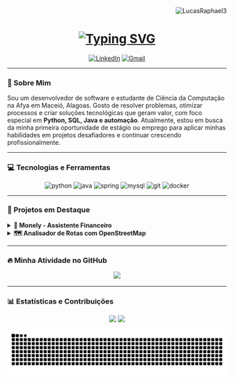 <p align="right"> 
  <img src="https://komarev.com/ghpvc/?username=LucasRaphael3&label=PROFILE%20VIEWS&color=blueviolet&style=flat-square" alt="LucasRaphael3" />
</p>

<h1 align="center">
  <a href="https://git.io/typing-svg">
    <img src="https://readme-typing-svg.herokuapp.com?font=Fira+Code&size=30&pause=1000&color=58A6FF&center=true&vCenter=true&lines=Ola!+Eu+sou+o+Lucas+Raphael;Desenvolvedor+de+Software;Estudante+de+Ci%C3%AAncia+da+Computa%C3%A7%C3%A3o&cache_bust=2" alt="Typing SVG" />
  </a>
</h1>

<p align="center">
  <a href="[www.linkedin.com/in/lucasraphaelsantos]" target="_blank"><img src="https://img.shields.io/badge/LinkedIn-0077B5?style=for-the-badge&logo=linkedin&logoColor=white" alt="LinkedIn"/></a>
  <a href="mailto:[SEU-EMAIL@DOMINIO.COM]" target="_blank"><img src="https://img.shields.io/badge/Gmail-D14836?style=for-the-badge&logo=gmail&logoColor=white" alt="Gmail"/></a>
</p>

---

### 🚀 Sobre Mim

<p align="left">
  Sou um desenvolvedor de software e estudante de Ciência da Computação na Afya em Maceió, Alagoas. Gosto de resolver problemas, otimizar processos e criar soluções tecnológicas que geram valor, com foco especial em <strong>Python, SQL, Java e automação</strong>. Atualmente, estou em busca da minha primeira oportunidade de estágio ou emprego para aplicar minhas habilidades em projetos desafiadores e continuar crescendo profissionalmente.
</p>

---

### 💻 Tecnologias e Ferramentas

<p align="center">
  <img src="https://img.shields.io/badge/Python-3776AB?style=for-the-badge&logo=python&logoColor=white" alt="python"/>
  <img src="https://img.shields.io/badge/Java-ED8B00?style=for-the-badge&logo=openjdk&logoColor=white" alt="java"/>
  <img src="https://img.shields.io/badge/Spring-6DB33F?style=for-the-badge&logo=spring&logoColor=white" alt="spring"/>
  <img src="https://img.shields.io/badge/MySQL-4479A1?style=for-the-badge&logo=mysql&logoColor=white" alt="mysql"/>
  <img src="https://img.shields.io/badge/GIT-E44C30?style=for-the-badge&logo=git&logoColor=white" alt="git"/>
  <img src="https://img.shields.io/badge/Docker-2496ED?style=for-the-badge&logo=docker&logoColor=white" alt="docker"/>
</p>

---

### 🔭 Projetos em Destaque

<details>
  <summary><strong>🤖 Monely - Assistente Financeiro</strong></summary>
  <br/>
  <p>
    Um assistente financeiro completo com integração a um chatbot no WhatsApp para registro de transações e um dashboard web para visualização de dados e insights.
    <br/><br/>
    <strong>Tecnologias:</strong> Python, n8n (automação), SQL, Flask/Django.
    <br/>
    <a href="[LINK-DO-REPOSITORIO-MONELY]" target="_blank"><strong>Ver Repositório →</strong></a>
  </p>
</details>

<details>
  <summary><strong>🗺️ Analisador de Rotas com OpenStreetMap</strong></summary>
  <br/>
  <p>
    Ferramenta que processa dados do OpenStreetMap (OSM) para construir um grafo de localizações e calcular a rota mais curta utilizando algoritmos como Dijkstra e A*.
    <br/><br/>
    <strong>Tecnologias:</strong> Python, Pandas, NetworkX, osmnx.
    <br/>
    <a href="[LINK-DO-REPOSITORIO-OSM]" target="_blank"><strong>Ver Repositório →</strong></a>
  </p>
</details>

---

### 🔥 Minha Atividade no GitHub

<p align="center">
  <a href="https://github.com/LucasRaphael3">
    <img src="https://github-readme-activity-graph.vercel.app/graph?username=LucasRaphael3&theme=dracula&bg_color=0d1117&hide_border=true" />
  </a>
</p>

---

### 📊 Estatísticas e Contribuições

<p align="center">
  <img height="180em" src="https://github-readme-stats.vercel.app/api?username=LucasRaphael3&show_icons=true&theme=dracula&include_all_commits=true&count_private=true"/>
  <img height="180em" src="https://github-readme-stats.vercel.app/api/top-langs/?username=LucasRaphael3&layout=compact&langs_count=7&theme=dracula"/>
</p>

<p align="center">
  <img src="https://raw.githubusercontent.com/LucasRaphael3/LucasRaphael3/output/github-contribution-grid-snake.svg" alt="snake animation" />
</p>
